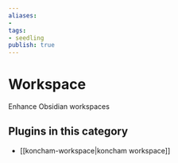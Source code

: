 ```yaml
---
aliases:
- 
tags: 
- seedling 
publish: true
---
```



# Workspace

Enhance Obsidian workspaces

## Plugins in this category

- [[koncham-workspace|koncham workspace]]
